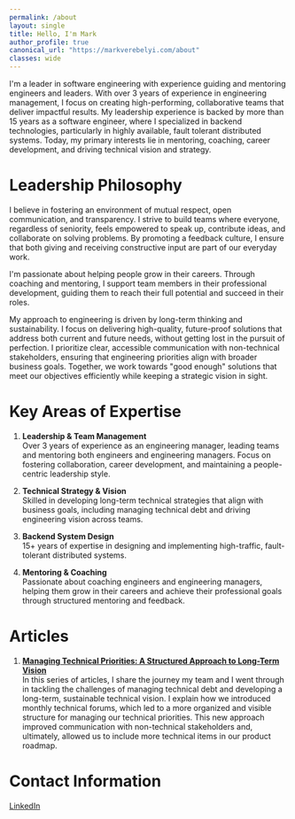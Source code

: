 ```yaml
---
permalink: /about
layout: single
title: Hello, I'm Mark
author_profile: true
canonical_url: "https://markverebelyi.com/about"
classes: wide
---
```

I'm a leader in software engineering with experience guiding and mentoring engineers and leaders. With over 3 years of experience in engineering management, I focus on creating high-performing, collaborative teams that deliver impactful results. My leadership experience is backed by more than 15 years as a software engineer, where I specialized in backend technologies, particularly in highly available, fault tolerant distributed systems. Today, my primary interests lie in mentoring, coaching, career development, and driving technical vision and strategy.

# Leadership Philosophy
I believe in fostering an environment of mutual respect, open communication, and transparency. I strive to build teams where everyone, regardless of seniority, feels empowered to speak up, contribute ideas, and collaborate on solving problems. By promoting a feedback culture, I ensure that both giving and receiving constructive input are part of our everyday work.

I'm passionate about helping people grow in their careers. Through coaching and mentoring, I support team members in their professional development, guiding them to reach their full potential and succeed in their roles.

My approach to engineering is driven by long-term thinking and sustainability. I focus on delivering high-quality, future-proof solutions that address both current and future needs, without getting lost in the pursuit of perfection. I prioritize clear, accessible communication with non-technical stakeholders, ensuring that engineering priorities align with broader business goals. Together, we work towards "good enough" solutions that meet our objectives efficiently while keeping a strategic vision in sight.

# Key Areas of Expertise
1. **Leadership & Team Management**  
   Over 3 years of experience as an engineering manager, leading teams and mentoring both engineers and engineering managers. Focus on fostering collaboration, career development, and maintaining a people-centric leadership style.

2. **Technical Strategy & Vision**  
   Skilled in developing long-term technical strategies that align with business goals, including managing technical debt and driving engineering vision across teams.

3. **Backend System Design**  
   15+ years of expertise in designing and implementing high-traffic, fault-tolerant distributed systems.

4. **Mentoring & Coaching**  
   Passionate about coaching engineers and engineering managers, helping them grow in their careers and achieve their professional goals through structured mentoring and feedback.

# Articles
1. **[Managing Technical Priorities: A Structured Approach to Long-Term Vision](https://medium.com/@mark.verebelyi/understanding-technical-debt-what-it-is-and-why-it-matters-part-1-ae35ac33fed1)**     
   In this series of articles, I share the journey my team and I went through in tackling the challenges of managing technical debt and developing a long-term, sustainable technical vision. I explain how we introduced monthly technical forums, which led to a more organized and visible structure for managing our technical priorities. This new approach improved communication with non-technical stakeholders and, ultimately, allowed us to include more technical items in our product roadmap.

# Contact Information
[LinkedIn](https://www.linkedin.com/in/markverebelyi/)

